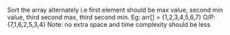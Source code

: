  Sort the array alternately i.e first element should be max value, second min 
value, third second max, third second min. Eg: arr[] = {1,2,3,4,5,6,7} O/P: 
{7,1,6,2,5,3,4} Note: no extra space and time complexity should be less
